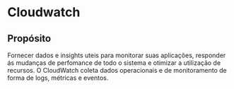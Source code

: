 # Cloudwatch
## Propósito
Fornecer dados e insights uteis para monitorar suas aplicações, responder ás mudanças de perfomance de todo o sistema e otimizar a utilização de recursos.
O CloudWatch coleta dados operacionais e de monitoramento de forma de logs, métricas e eventos.